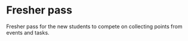 # Fresher pass

Fresher pass for the new students to compete on collecting points from events and tasks.
